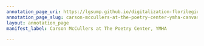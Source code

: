 ```yaml
---
annotation_page_uri: https://lgsump.github.io/digitalization-florilegium/annotations/carson-mccullers-at-the-poetry-center-ymha-canvas-1-noise.json
annotation_page_slug: carson-mccullers-at-the-poetry-center-ymha-canvas-1-noise
layout: annotation_page
manifest_label: Carson McCullers at The Poetry Center, YMHA

---
```

